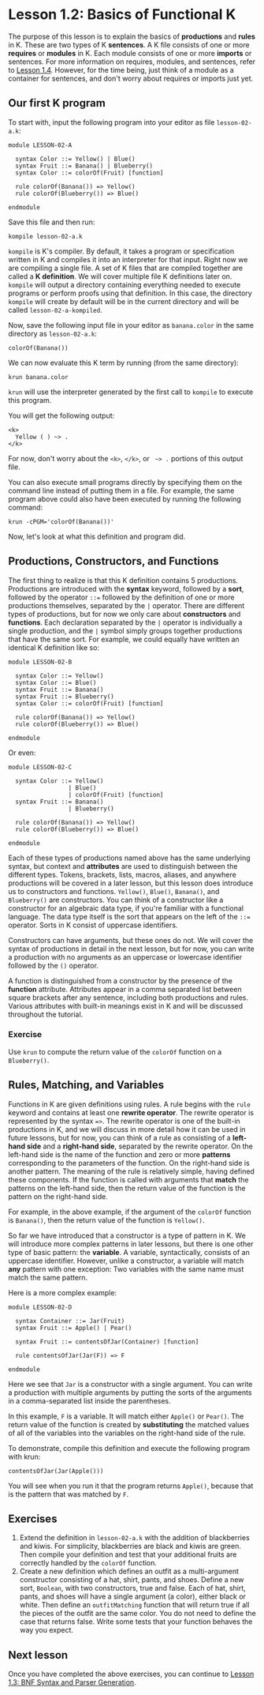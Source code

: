 # Lesson 1.2: Basics of Functional K

The purpose of this lesson is to explain the basics of **productions** and
**rules** in K. These are two types of K **sentences**. A K file consists of
one or more **requires** or **modules** in K. Each module consists of one or
more **imports** or sentences. For more information on requires, modules, and
sentences, refer to [Lesson 1.4](../04_modules/README.md). However, for the time
being, just think of a module as a container for sentences, and don't worry
about requires or imports just yet.

## Our first K program

To start with, input the following program into your editor as file
`lesson-02-a.k`:

```k
module LESSON-02-A

  syntax Color ::= Yellow() | Blue()
  syntax Fruit ::= Banana() | Blueberry()
  syntax Color ::= colorOf(Fruit) [function]

  rule colorOf(Banana()) => Yellow()
  rule colorOf(Blueberry()) => Blue()

endmodule
```

Save this file and then run:

```
kompile lesson-02-a.k
```

`kompile` is K's compiler. By default, it takes a program or specification
written in K and compiles it into an interpreter for that input. Right now
we are compiling a single file. A set of K files that are compiled together
are called a **K definition**. We will cover multiple file K definitions later
on. `kompile` will output a directory containing everything needed to execute
programs or perform proofs using that definition. In this case, the directory
`kompile` will create by default will be in the current directory and will be
called `lesson-02-a-kompiled`.

Now, save the following input file in your editor as `banana.color` in the same
directory as `lesson-02-a.k`:

```
colorOf(Banana())
```

We can now evaluate this K term by running (from the same directory):

```
krun banana.color
```

`krun` will use the interpreter generated by the first call to `kompile` to
execute this program.

You will get the following output:

```
<k>
  Yellow ( ) ~> .
</k>
```

For now, don't worry about the `<k>`, `</k>`, or ` ~> .` portions of this
output file.

You can also execute small programs directly by specifying them on the command
line instead of putting them in a file. For example, the same program above
could also have been executed by running the following command:

```
krun -cPGM='colorOf(Banana())'
```

Now, let's look at what this definition and program did.

## Productions, Constructors, and Functions

The first thing to realize is that this K definition contains 5 productions.
Productions are introduced with the **syntax** keyword, followed by a **sort**,
followed by the operator `::=` followed by the definition of one or more
productions themselves, separated by the `|` operator. There are different
types of productions, but for now we only care about **constructors** and 
**functions**. Each declaration separated by the `|` operator is individually
a single production, and the `|` symbol simply groups together productions that
have the same sort. For example, we could equally have written an identical K
definition like so:

```k
module LESSON-02-B

  syntax Color ::= Yellow()
  syntax Color ::= Blue()
  syntax Fruit ::= Banana()
  syntax Fruit ::= Blueberry()
  syntax Color ::= colorOf(Fruit) [function]

  rule colorOf(Banana()) => Yellow()
  rule colorOf(Blueberry()) => Blue()

endmodule
```

Or even:

```k
module LESSON-02-C

  syntax Color ::= Yellow()
                 | Blue()
                 | colorOf(Fruit) [function]
  syntax Fruit ::= Banana()
                 | Blueberry()

  rule colorOf(Banana()) => Yellow()
  rule colorOf(Blueberry()) => Blue()

endmodule
```

Each of these types of productions named above has the same underlying syntax,
but context and **attributes** are used to distinguish between the different
types. Tokens, brackets, lists, macros, aliases, and anywhere productions will
be covered in a later lesson, but this lesson does introduce us to constructors
and functions. `Yellow()`, `Blue()`, `Banana()`, and `Blueberry()` are
constructors. You can think of a constructor like a constructor for an
algebraic data type, if you're familiar with a functional language. The data
type itself is the sort that appears on the left of the `::=` operator. Sorts
in K consist of uppercase identifiers.

Constructors can have arguments, but these ones do not. We will cover the
syntax of productions in detail in the next lesson, but for now, you can write
a production with no arguments as an uppercase or lowercase identifier followed
by the `()` operator.

A function is distinguished from a constructor by the presence of the
**function** attribute. Attributes appear in a comma separated list between
square brackets after any sentence, including both productions and rules.
Various attributes with built-in meanings exist in K and will be discussed
throughout the tutorial.

### Exercise

Use `krun` to compute the return value of the `colorOf` function on a
`Blueberry()`.

## Rules, Matching, and Variables

Functions in K are given definitions using rules. A rule begins with the `rule`
keyword and contains at least one **rewrite operator**. The rewrite operator
is represented by the syntax `=>`. The rewrite operator is one of the built-in
productions in K, and we will discuss in more detail how it can be used in
future lessons, but for now, you can think of a rule as consisting of a 
**left-hand side** and a **right-hand side**, separated by the rewrite
operator. On the left-hand side is the name of the function and zero or more
**patterns** corresponding to the parameters of the function. On the right-hand
side is another pattern. The meaning of the rule is relatively simple, having
defined these components. If the function is called with arguments that
**match** the patterns on the left-hand side, then the return value of the
function is the pattern on the right-hand side.

For example, in the above example, if the argument of the `colorOf` function
is `Banana()`, then the return value of the function is `Yellow()`.

So far we have introduced that a constructor is a type of pattern in K. We
will introduce more complex patterns in later lessons, but there is one other
type of basic pattern: the **variable**. A variable, syntactically, consists
of an uppercase identifier. However, unlike a constructor, a variable will
match **any** pattern with one exception: Two variables with the same name
must match the same pattern.

Here is a more complex example:

```k
module LESSON-02-D

  syntax Container ::= Jar(Fruit)
  syntax Fruit ::= Apple() | Pear()

  syntax Fruit ::= contentsOfJar(Container) [function]

  rule contentsOfJar(Jar(F)) => F

endmodule
```

Here we see that `Jar` is a constructor with a single argument. You can write a
production with multiple arguments by putting the sorts of the arguments in a
comma-separated list inside the parentheses.

In this example, `F` is a variable. It will match either `Apple()` or `Pear()`.
The return value of the function is created by **substituting** the matched
values of all of the variables into the variables on the right-hand side of
the rule.

To demonstrate, compile this definition and execute the following program with
krun:

```
contentsOfJar(Jar(Apple()))
```

You will see when you run it that the program returns `Apple()`, because that
is the pattern that was matched by `F`.

## Exercises

1. Extend the definition in `lesson-02-a.k` with the addition of blackberries
   and kiwis. For simplicity, blackberries are black and kiwis are green. Then
   compile your definition and test that your additional fruits are correctly
   handled by the `colorOf` function.
2. Create a new definition which defines an outfit as a multi-argument
   constructor consisting of a hat, shirt, pants, and shoes. Define a new sort,
   `Boolean`, with two constructors, true and false. Each of hat, shirt, pants,
   and shoes will have a single argument (a color), either black or
   white. Then define an `outfitMatching` function that will return true if all
   the pieces of the outfit are the same color. You do not need to define the
   case that returns false. Write some tests that your function behaves the way
   you expect.

## Next lesson

Once you have completed the above exercises, you can continue to
[Lesson 1.3: BNF Syntax and Parser Generation](../03_parsing/README.md).

